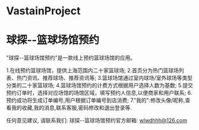 # VastainProject
# 球探--篮球场馆预约

  "球探--篮球场馆预约"是一款线上预约篮球场馆的应用。
  
  1.在线预约篮球场馆，提供上海范围内二十家篮球场;
  2.首页分为热门篮球场列表、热门资讯、推荐球场、推荐资讯等;
  3.篮球场馆通过室内球场/室外球场等类型分类的二十家篮球场;
  4.篮球场馆预约的计费方式根据用户选择人数为基数;
  5.提交预约订单时，选择对应场馆的场馆区域，填写预约人信息,以便商家和用户联系;
  6.预约成功将生成订单编号,用户根据订单编号到店消费;
  7."我的":修改头像/昵称,查看我的收藏,我的消息,联系客服,密码修改和退出登录等.

  任何意见建议, 请联系我们: 
  球探--篮球场馆预约官方邮箱: wlwdhhh@126.com

